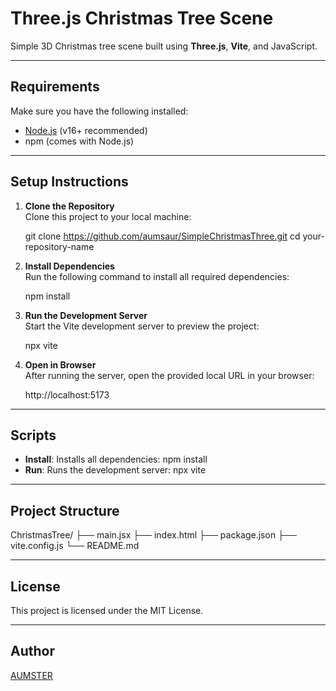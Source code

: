 # Three.js Christmas Tree Scene

Simple 3D Christmas tree scene built using **Three.js**, **Vite**, and JavaScript.

---

## Requirements

Make sure you have the following installed:

- [Node.js](https://nodejs.org) (v16+ recommended)
- npm (comes with Node.js)

---

## Setup Instructions

1. **Clone the Repository**  
   Clone this project to your local machine:

   git clone https://github.com/aumsaur/SimpleChristmasThree.git
   cd your-repository-name

2. **Install Dependencies**  
   Run the following command to install all required dependencies:

   npm install

3. **Run the Development Server**  
   Start the Vite development server to preview the project:

   npx vite

4. **Open in Browser**  
   After running the server, open the provided local URL in your browser:

   http://localhost:5173

---

## Scripts

- **Install**: Installs all dependencies:
   npm install
- **Run**: Runs the development server:
   npx vite

---

## Project Structure

ChristmasTree/
├── main.jsx
├── index.html
├── package.json
├── vite.config.js
└── README.md

---

## License

This project is licensed under the MIT License.

---

## Author

[AUMSTER](https://github.com/aumsaur)
